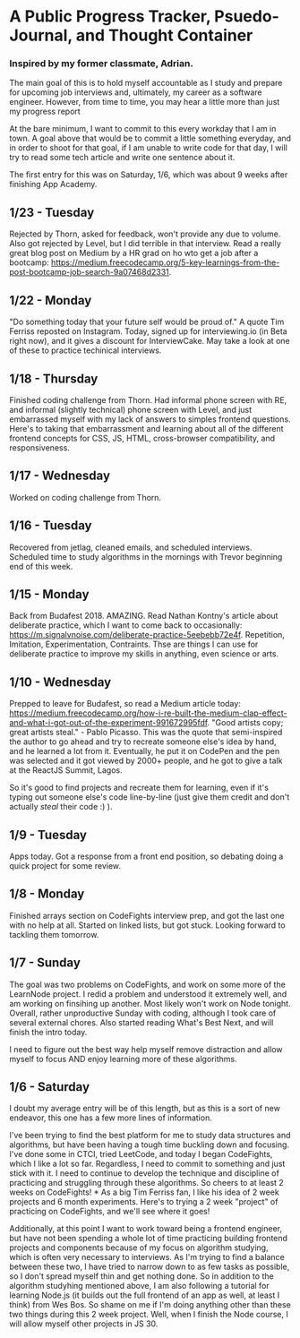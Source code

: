 # A Public Progress Tracker, Psuedo-Journal, and Thought Container

### Inspired by my former classmate, Adrian.
The main goal of this is to hold myself accountable as I study and prepare for upcoming job interviews and, ultimately, my career as a software engineer. However, from time to time, you may hear a little more than just my progress report

At the bare minimum, I want to commit to this every workday that I am in town. A goal above that would be to commit a little something everyday, and in order to shoot for that goal, if I am unable to write code for that day, I will try to read some tech article and write one sentence about it.

The first entry for this was on Saturday, 1/6, which was about 9 weeks after finishing App Academy.

## 1/23 - Tuesday
Rejected by Thorn, asked for feedback, won't provide any due to volume. Also got rejected by Level, but I did terrible in that interview. Read a really great blog post on Medium by a HR grad on ho wto get a job after a bootcamp: https://medium.freecodecamp.org/5-key-learnings-from-the-post-bootcamp-job-search-9a07468d2331.


## 1/22 - Monday
"Do something today that your future self would be proud of." A quote Tim Ferriss reposted on Instagram. Today, signed up for interviewing.io (in Beta right now), and it gives a discount for InterviewCake. May take a look at one of these to practice techinical interviews.

## 1/18 - Thursday
Finished coding challenge from Thorn. Had informal phone screen with RE, and informal (slightly technical) phone screen with Level, and just embarrassed myself with my lack of answers to simples frontend questions. Here's to taking that embarrassment and learning about all of the different frontend concepts for CSS, JS, HTML, cross-browser compatibility, and responsiveness.

## 1/17 - Wednesday
Worked on coding challenge from Thorn.

## 1/16 - Tuesday
Recovered from jetlag, cleaned emails, and scheduled interviews. Scheduled time to study algorithms in the mornings with Trevor beginning end of this week.

## 1/15 - Monday
Back from Budafest 2018. AMAZING. Read Nathan Kontny's article about deliberate practice, which I want to come back to occasionally: https://m.signalvnoise.com/deliberate-practice-5eebebb72e4f. Repetition, Imitation, Experimentation, Contraints. Thse are things I can use for deliberate practice to improve my skills in anything, even science or arts.

## 1/10 - Wednesday
Prepped to leave for Budafest, so read a Medium article today: https://medium.freecodecamp.org/how-i-re-built-the-medium-clap-effect-and-what-i-got-out-of-the-experiment-991672995fdf. "Good artists copy; great artists steal." - Pablo Picasso. This was the quote that semi-inspired the author to go ahead and try to recreate someone else's idea by hand, and he learned a lot from it. Eventually, he put it on CodePen and the pen was selected and it got viewed by 2000+ people, and he got to give a talk at the ReactJS Summit, Lagos.

So it's good to find projects and recreate them for learning, even if it's typing out someone else's code line-by-line (just give them credit and don't actually *steal* their code :) ).

## 1/9 - Tuesday
Apps today. Got a response from a front end position, so debating doing a quick project for some review.

## 1/8 - Monday
Finished arrays section on CodeFights interview prep, and got the last one with no help at all. Started on linked lists, but got stuck. Looking forward to tackling them tomorrow.

## 1/7 - Sunday
The goal was two problems on CodeFights, and work on some more of the LearnNode project. I redid a problem and understood it extremely well, and am working on finsihing up another. Most likely won't work on Node tonight. Overall, rather unproductive Sunday with coding, although I took care of several external chores. Also started reading What's Best Next, and will finish the intro today.

I need to figure out the best way help myself remove distraction and allow myself to focus AND enjoy learning more of these algorithms.

## 1/6 - Saturday
I doubt my average entry will be of this length, but as this is a sort of new endeavor, this one has a few more lines of information.

I've been trying to find the best platform for me to study data structures and algorithms, but have been having a tough time buckling down and focusing. I've done some in CTCI, tried LeetCode, and today I began CodeFights, which I like a lot so far. Regardless, I need to commit to something and just stick with it. I need to continue to develop the technique and discipline of practicing and struggling through these algorithms. So cheers to at least 2 weeks on CodeFights!
    * As a big Tim Ferriss fan, I like his idea of 2 week projects and 6 month experiments. Here's to trying a 2 week "project" of practicing on CodeFights, and we'll see where it goes!

Additionally, at this point I want to work toward being a frontend engineer, but have not been spending a whole lot of time practicing building frontend projects and components because of my focus on algorithm studying, which is often very necessary to interviews. As I'm trying to find a balance between these two, I have tried to narrow down to as few tasks as possible, so I don't spread myself thin and get nothing done. So in addition to the algorithm studyhing mentioned above, I am also following a tutorial for learning Node.js (it builds out the full frontend of an app as well, at least I think) from Wes Bos. So shame on me if I'm doing anything other than these two things during this 2 week project. Well, when I finish the Node course, I will allow myself other projects in JS 30.



